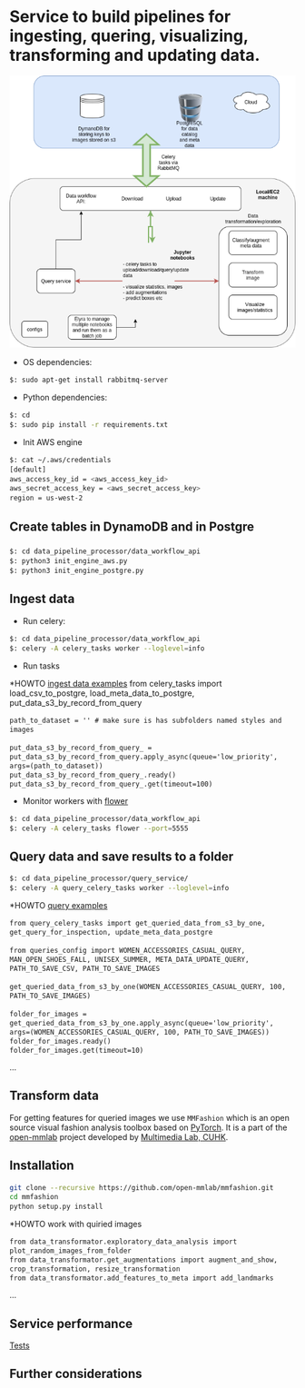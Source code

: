 # Service to build pipelines for ingesting, quering, visualizing, transforming and updating data.

![Service Design](data_pipeline.png)

* OS dependencies:
```bash
$: sudo apt-get install rabbitmq-server
```

* Python dependencies:
```bash
$: cd 
$: sudo pip install -r requirements.txt
```

* Init AWS engine
```bash
$: cat ~/.aws/credentials
[default]
aws_access_key_id = <aws_access_key_id>
aws_secret_access_key = <aws_secret_access_key>
region = us-west-2
```
## Create tables in DynamoDB and in Postgre
### 
```bash
$: cd data_pipeline_processor/data_workflow_api
$: python3 init_engine_aws.py
$: python3 init_engine_postgre.py
```
## Ingest data

* Run celery:
```bash
$: cd data_pipeline_processor/data_workflow_api
$: celery -A celery_tasks worker --loglevel=info
```
* Run tasks    
    
*HOWTO [ingest data examples](https://github.com/olesiastetsiuk/data_pipeline_processor/blob/master/data_processor/data_workflow_api/data_ingest.ipynb)
    from celery_tasks import load_csv_to_postgre, load_meta_data_to_postgre, put_data_s3_by_record_from_query
    
    path_to_dataset = '' # make sure is has subfolders named styles and images

    put_data_s3_by_record_from_query_ = put_data_s3_by_record_from_query.apply_async(queue='low_priority', args=(path_to_dataset))
    put_data_s3_by_record_from_query_.ready()
    put_data_s3_by_record_from_query_.get(timeout=100)



* Monitor workers with [flower](https://flower.readthedocs.io/en/latest/)

```bash
$: cd data_pipeline_processor/data_workflow_api
$: celery -A celery_tasks flower --port=5555
```

## Query data and save results to a folder

```bash
$: cd data_pipeline_processor/query_service/
$: celery -A query_celery_tasks worker --loglevel=info
```
*HOWTO [query examples](https://github.com/olesiastetsiuk/data_pipeline_processor/blob/master/data_processor/query_service/query.ipynb)

    from query_celery_tasks import get_queried_data_from_s3_by_one, get_query_for_inspection, update_meta_data_postgre
    
    from queries_config import WOMEN_ACCESSORIES_CASUAL_QUERY, MAN_OPEN_SHOES_FALL, UNISEX_SUMMER, META_DATA_UPDATE_QUERY, PATH_TO_SAVE_CSV, PATH_TO_SAVE_IMAGES
    
    get_queried_data_from_s3_by_one(WOMEN_ACCESSORIES_CASUAL_QUERY, 100, PATH_TO_SAVE_IMAGES)

    folder_for_images = get_queried_data_from_s3_by_one.apply_async(queue='low_priority', args=(WOMEN_ACCESSORIES_CASUAL_QUERY, 100, PATH_TO_SAVE_IMAGES))
    folder_for_images.ready()
    folder_for_images.get(timeout=10)
...
## Transform data
For getting features for queried images we use `MMFashion` which is an open source visual fashion analysis toolbox based on [PyTorch](https://pytorch.org/). It is a part of the [open-mmlab](https://github.com/open-mmlab) project developed by [Multimedia Lab, CUHK](http://mmlab.ie.cuhk.edu.hk/).

## Installation

```sh
git clone --recursive https://github.com/open-mmlab/mmfashion.git
cd mmfashion
python setup.py install
```

*HOWTO work with quiried images

    from data_transformator.exploratory_data_analysis import plot_random_images_from_folder
    from data_transformator.get_augmentations import augment_and_show, crop_transformation, resize_transformation
    from data_transformator.add_features_to_meta import add_landmarks
...
## Service performance
[Tests](https://github.com/olesiastetsiuk/data_pipeline_processor/tree/master/data_processor/tests) 

## Further considerations
